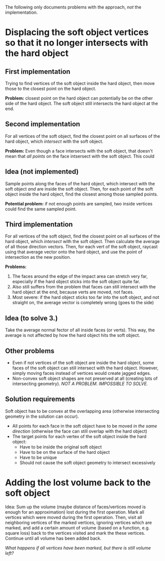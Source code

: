 The following only documents problems with the approach, *not* the implementation.

# Displacing the soft object vertices so that it no longer intersects with the hard object

## First implementation
Trying to find vertices of the soft object inside the hard object, then move those to the closest point on the hard object.

**Problem:** closest point on the hard object can potentially be on the other side of the hard object. 
The soft object still intersects the hard object at the end.

## Second implementation
For all vertices of the soft object, find the closest point on all surfaces of the hard object, which *intersect* with the soft object.

**Problem:** Even though a face intersects with the soft object, that doesn't mean that *all points* on the face intsersect with the soft object.
This could 

## Idea (not implemented)
Sample points along the faces of the hard object, which intersect with the soft object *and* are inside the soft object.
Then, for each point of the soft object inside the hard object, find the closest among those sampled points.

**Potential problem:** if not enough points are sampled, two inside vertices could find the same sampled point.

## Third implementation
For all vertices of the soft object, find the closest point on all surfaces of the hard object, which *intersect* with the soft object.
Then calculate the average of all those direction vectors.
Then, for each vert of the soft object, raycast using that average vector onto the hard object, and use the point of intersection as the new position.

**Problems:**
1. The faces around the edge of the impact area can stretch very far, especially if the hard object sticks into the soft object quite far.
2. Also still suffers from the problem that faces can still intersect with the hard object at the end, because verts are moved, not faces.
3. Most severe: if the hard object sticks too far into the soft object, and not straight on, the average vector is completely wrong (goes to the side)

## Idea (to solve 3.)
Take the average normal fector of all inside faces (or verts). This way, the average is not affected by how the hard object hits the soft object.


## Other problems

- Even if not vertices of the soft object are inside the hard object, some faces of the soft object can still intersect with the hard object.
However, simply moving faces instead of vertices would create jagged edges.
- Non-convex soft object shapes are not preserved at all (creating lots of intersecting geometry). *NOT A PROBLEM. IMPOSSIBLE TO SOLVE.*


## Solution requirements
Soft object has to be convex at the overlapping area (otherwise intersecting geometry in the solution can occur).

- All points for each face in the soft object have to be moved *in the same direction* (otherwise the face can still overlap with the hard object)
- The target points for each vertex of the soft object inside the hard object:
    - Have to be inside the original soft object
    - Have to be on the surface of the hard object
    - Have to be unique
    - Should not cause the soft object geometry to intersect excessively


# Adding the lost volume back to the soft object

Idea: Sum up the volume (maybe distance of faces/vertices moved is enough for an approximation) lost during the first operation.
Mark all vertices which were moved during the first operation.
Then, visit all neighboring vertices of the marked vertices, ignoring vertices which are marked, and add a certain amount of volume (based on a function, e.g. square loss) back to the vertices visited and mark the these vertices.
Continue until all volume has been added back.

*What happens if all vertices have been marked, but there is still volume left?*
